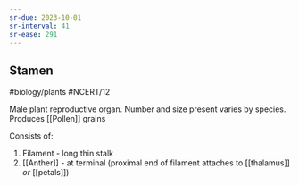 ```yaml
---
sr-due: 2023-10-01
sr-interval: 41
sr-ease: 291
---
```

## Stamen
#biology/plants #NCERT/12 

Male plant reproductive organ. Number and size present varies by species. Produces [[Pollen]] grains

Consists of:
1. Filament - long thin stalk
2. [[Anther]] - at terminal
(proximal end of filament attaches to [[thalamus]] *or* [[petals]])
